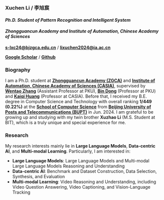 ### **Xuchen Li / 李旭宸**

#### *Ph.D. Student of Pattern Recognition and Intelligent System*

#### *Zhongguancun Academy and Institute of Automation, Chinese Academy of Sciences*

 [**s-lxc24@bjzgca.edu.cn**](mailto:s-lxc24@bjzgca.edu.cn) / [**lixuchen2024@ia.ac.cn**](mailto:lixuchen2024@ia.ac.cn) <be>

 [**Google Scholar**](https://scholar.google.com/citations?hl=en-US&user=9zHkraUAAAAJ) / [**Github**](https://github.com/Xuchen-Li)

### **Biography**

I am a Ph.D. student at [**Zhongguancun Academy (ZGCA)**](http://bjzgca.edu.cn/) and [**Institute of Automation, Chinese Academy of Sciences (CASIA)**](http://www.ia.cas.cn/), supervised by <b><a href="https://zwt233.github.io" target="_blank">Wentao Zhang</a></b> (Assistant Professor at PKU), <b><a href="http://faculty.bicmr.pku.edu.cn/~dongbin/" target="_blank">Bin Dong</a></b> (Professor at PKU) and <b><a href="https://people.ucas.ac.cn/~huangkaiqi" target="_blank">Kaiqi Huang</a></b> (Professor at CASIA). Before that, I received my B.E. degree in Computer Science and Technology with overall ranking **1/449 (0.22%)** at the [**School of Computer Science**](https://scs.bupt.edu.cn/) from [**Beijing University of Posts and Telecommunications (BUPT)**](https://www.bupt.edu.cn/) in Jun. 2024. I am grateful to be growing up and studying with my twin brother **Xuzhao Li** (M.S. Student at BIT), which is a truly unique and special experience for me.

### **Research**

My research interests mainly lie in **Large Language Models**, **Data-centric AI**, and **Multi-modal Learning**. Particularly, I am interested in:

* **Large Language Models**: Large Language Models and Multi-modal Large Language Models Reasoning and Understanding
* **Data-centric AI**: Benchmark and Dataset Construction, Data Selection, Synthesis, and Evaluation
* **Multi-modal Learning**: Video Reasoning and Understanding, including Video Question Answering, Video Captioning, and Vision-Language Tracking
<br>
